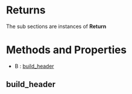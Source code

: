 # Returns





The sub sections are instances of **Return**



# Methods and Properties
- B : [build_header](#build_header) 

## build_header





